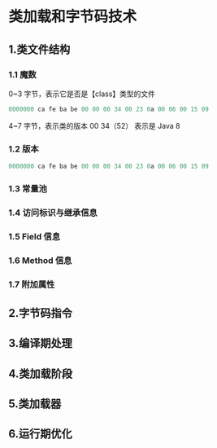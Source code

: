 # 类加载和字节码技术

## 1.类文件结构

### 1.1 魔数

0~3 字节，表示它是否是【class】类型的文件

```mathematica
0000000 ca fe ba be 00 00 00 34 00 23 0a 00 06 00 15 09
```

4~7 字节，表示类的版本 00 34（52） 表示是 Java 8

### 1.2 版本

```mathematica
0000000 ca fe ba be 00 00 00 34 00 23 0a 00 06 00 15 09
```

### 1.3 常量池

### 1.4 访问标识与继承信息

### 1.5 Field 信息

### 1.6 Method 信息

### 1.7 附加属性





## 2.字节码指令

## 3.编译期处理

## 4.类加载阶段

## 5.类加载器

## 6.运行期优化